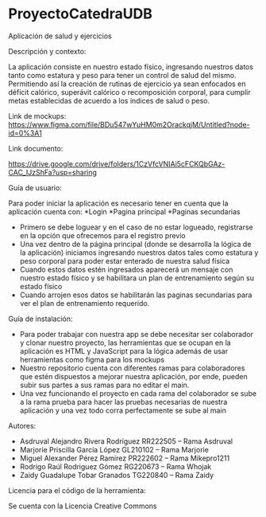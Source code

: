 # ProyectoCatedraUDB

Aplicación de salud y ejercicios

Descripción y contexto:

La aplicación consiste en nuestro estado físico, ingresando nuestros datos tanto como estatura y peso para tener un control de salud del mismo. Permitiendo así la creación de rutinas de ejercicio ya sean enfocados en déficit calórico, superávit calórico o recomposición corporal, para cumplir metas establecidas de acuerdo a los índices de salud o peso.

Link de mockups: 
https://www.figma.com/file/BDu547wYuHM0m2OrackqjM/Untitled?node-id=0%3A1

Link documento:

https://drive.google.com/drive/folders/1CzVfcVNIAi5cFCKQbGAz-CAC_IJzShFa?usp=sharing

Guía de usuario: 

Para poder iniciar la aplicación es necesario tener en cuenta que la aplicación cuenta con:
*Login
*Pagina principal
*Paginas secundarias 

- Primero se debe loguear y en el caso de no estar logueado, registrarse en la opción que ofrecemos para el registro previo 
- Una vez dentro de la página principal (donde se desarrolla la lógica de la aplicación) iniciamos ingresando nuestros datos tales como estatura y peso corporal para poder estar enterado de nuestra salud física
- Cuando estos datos estén ingresados aparecerá un mensaje con nuestro estado físico y se habilitara un plan de entrenamiento según su estado físico
- Cuando arrojen esos datos se habilitarán las paginas secundarias para ver el plan de entrenamiento requerido.



Guía de instalación: 

-	Para poder trabajar con nuestra app se debe necesitar ser colaborador y clonar nuestro proyecto, las herramientas que se ocupan en la aplicación es HTML y JavaScript para la lógica además de usar herramientas como figma para los mockups 
-	Nuestro repositorio cuenta con diferentes ramas para colaboradores que estén dispuestos a mejorar nuestra aplicación, por ende, pueden subir sus partes a sus ramas para no editar el main.
-	Una vez funcionando el proyecto en cada rama del colaborador se sube a la rama prueba para hacer las pruebas necesarias de nuestra aplicación y una vez todo corra perfectamente se sube al main



Autores:

* Asdruval Alejandro Rivera Rodríguez RR222505 – Rama Asdruval 
* Marjorie Priscilla García López GL210102 – Rama Marjorie 
* Miguel Alexander Pérez Ramírez PR222602 – Rama Mikepro1211
* Rodrigo Raúl Rodriguez Gómez RG220673 – Rama Whojak 
* Zaidy Guadalupe Tobar Granados TG220840 – Rama Zaidy 


Licencia para el código de la herramienta: 

Se cuenta con la Licencia Creative Commons
